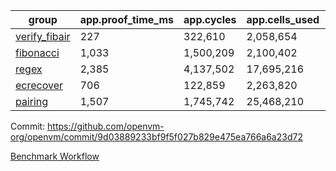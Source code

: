| group | app.proof_time_ms | app.cycles | app.cells_used | leaf.proof_time_ms | leaf.cycles | leaf.cells_used |
| -- | -- | -- | -- | -- | -- | -- |
| [verify_fibair](https://github.com/openvm-org/openvm/blob/benchmark-results/benchmarks-pr/2192/verify_fibair-9d03889233bf9f5f027b829e475ea766a6a23d72.md) | 227 |  322,610 |  2,058,654 |- | - | - |
| [fibonacci](https://github.com/openvm-org/openvm/blob/benchmark-results/benchmarks-pr/2192/fibonacci-9d03889233bf9f5f027b829e475ea766a6a23d72.md) | 1,033 |  1,500,209 |  2,100,402 |- | - | - |
| [regex](https://github.com/openvm-org/openvm/blob/benchmark-results/benchmarks-pr/2192/regex-9d03889233bf9f5f027b829e475ea766a6a23d72.md) | 2,385 |  4,137,502 |  17,695,216 |- | - | - |
| [ecrecover](https://github.com/openvm-org/openvm/blob/benchmark-results/benchmarks-pr/2192/ecrecover-9d03889233bf9f5f027b829e475ea766a6a23d72.md) | 706 |  122,859 |  2,263,820 |- | - | - |
| [pairing](https://github.com/openvm-org/openvm/blob/benchmark-results/benchmarks-pr/2192/pairing-9d03889233bf9f5f027b829e475ea766a6a23d72.md) | 1,507 |  1,745,742 |  25,468,210 |- | - | - |


Commit: https://github.com/openvm-org/openvm/commit/9d03889233bf9f5f027b829e475ea766a6a23d72

[Benchmark Workflow](https://github.com/openvm-org/openvm/actions/runs/18987542473)
